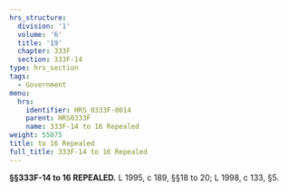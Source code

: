 ```yaml
---
hrs_structure:
  division: '1'
  volume: '6'
  title: '19'
  chapter: 333F
  section: 333F-14
type: hrs_section
tags:
  - Government
menu:
  hrs:
    identifier: HRS_0333F-0014
    parent: HRS0333F
    name: 333F-14 to 16 Repealed
weight: 55075
title: to 16 Repealed
full_title: 333F-14 to 16 Repealed
---
```

**§§333F-14 to 16 REPEALED.** L 1995, c 189, §§18 to 20; L 1998, c 133, §5.